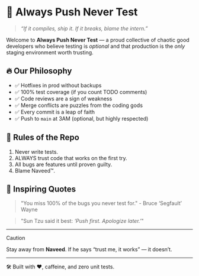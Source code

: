 # 🧪 Always Push Never Test

> *“If it compiles, ship it. If it breaks, blame the intern.”*

Welcome to **Always Push Never Test** — a proud collective of chaotic good developers who believe testing is *optional* and that production is the *only* staging environment worth trusting.

## 🔥 Our Philosophy

- ✅ Hotfixes in prod without backups
- ✅ 100% test coverage (if you count TODO comments)
- ✅ Code reviews are a sign of weakness
- ✅ Merge conflicts are puzzles from the coding gods
- ✅ Every commit is a leap of faith
- ✅ Push to `main` at 3AM (optional, but highly respected)

## 🧙 Rules of the Repo

1. Never write tests.
2. ALWAYS trust code that works on the first try.
3. All bugs are features until proven guilty.
4. Blame Naveed™.

## 📜 Inspiring Quotes

> "You miss 100% of the bugs you never test for." - Bruce ‘Segfault’ Wayne

> "Sun Tzu said it best: *‘Push first. Apologize later.’*"

---

> [!CAUTION]
> Stay away from **Naveed**. If he says “trust me, it works” — it doesn’t.

---

🛠 Built with ❤️, caffeine, and zero unit tests.
